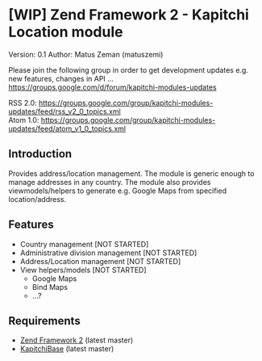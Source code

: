 [WIP] Zend Framework 2 - Kapitchi Location module
=================================================
Version: 0.1
Author:  Matus Zeman (matuszemi)

Please join the following group in order to get development updates e.g. new features, changes in API ...     
https://groups.google.com/d/forum/kapitchi-modules-updates

RSS 2.0: https://groups.google.com/group/kapitchi-modules-updates/feed/rss_v2_0_topics.xml  
Atom 1.0: https://groups.google.com/group/kapitchi-modules-updates/feed/atom_v1_0_topics.xml  


Introduction
------------
Provides address/location management. The module is generic enough to manage addresses in any country.
The module also provides viewmodels/helpers to generate e.g. Google Maps from specified location/address. 

Features
--------
* Country management [NOT STARTED]
* Administrative division management [NOT STARTED]
* Address/Location management [NOT STARTED]
* View helpers/models [NOT STARTED]
  * Google Maps
  * Bind Maps
  * ...?        

Requirements
------------

* [Zend Framework 2](https://github.com/zendframework/zf2) (latest master)
* [KapitchiBase](https://github.com/matuszemi/KapitchiBase) (latest master)
